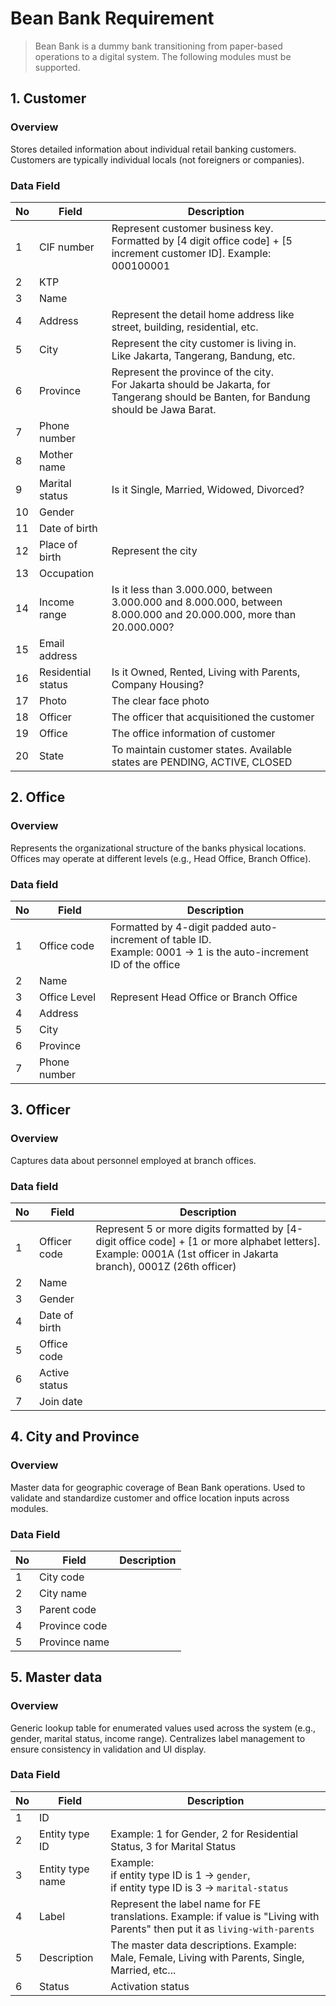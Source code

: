 # Bean Bank Requirement

> Bean Bank is a dummy bank transitioning from paper-based operations to a digital system. The following modules must be supported.

## 1. Customer
### Overview
Stores detailed information about individual retail banking customers.
Customers are typically individual locals (not foreigners or companies).
### Data Field
| No | Field              | Description                                                                                                                              |
|----|--------------------|------------------------------------------------------------------------------------------------------------------------------------------|
| 1  | CIF number         | Represent customer business key.<br/>Formatted by [4 digit office code] + [5 increment customer ID]. Example: 000100001                  |
| 2  | KTP                |                                                                                                                                          |
| 3  | Name               |                                                                                                                                          |
| 4  | Address            | Represent the detail home address like street, building, residential, etc.                                                               |
| 5  | City               | Represent the city customer is living in.<br/>Like Jakarta, Tangerang, Bandung, etc.                                                     |
| 6  | Province           | Represent the province of the city.<br/>For Jakarta should be Jakarta, for Tangerang should be Banten, for Bandung should be Jawa Barat. |
| 7  | Phone number       |                                                                                                                                          |
| 8  | Mother name        |                                                                                                                                          |
| 9  | Marital status     | Is it Single, Married, Widowed, Divorced?                                                                                                |
| 10 | Gender             |                                                                                                                                          |
| 11 | Date of birth      |                                                                                                                                          |
| 12 | Place of birth     | Represent the city                                                                                                                       |
| 13 | Occupation         |                                                                                                                                          |
| 14 | Income range       | Is it less than 3.000.000, between 3.000.000 and 8.000.000, between 8.000.000 and 20.000.000, more than 20.000.000?                      |
| 15 | Email address      |                                                                                                                                          |
| 16 | Residential status | Is it Owned, Rented, Living with Parents, Company Housing?                                                                               |
| 17 | Photo              | The clear face photo                                                                                                                     |
| 18 | Officer            | The officer that acquisitioned the customer                                                                                              |
| 19 | Office             | The office information of customer                                                                                                       |
| 20 | State              | To maintain customer states. Available states are PENDING, ACTIVE, CLOSED                                                                |


## 2. Office
### Overview
Represents the organizational structure of the banks physical locations. Offices may operate at different levels (e.g., Head Office, Branch Office).
### Data field
| No | Field        | Description                                                                                                          |
|----|--------------|----------------------------------------------------------------------------------------------------------------------|
| 1  | Office code  | Formatted by 4-digit padded auto-increment of table ID.<br/>Example: 0001 → 1 is the auto-increment ID of the office |
| 2  | Name         |                                                                                                                      |
| 3  | Office Level | Represent Head Office or Branch Office                                                                               |
| 4  | Address      |                                                                                                                      |
| 5  | City         |                                                                                                                      |
| 6  | Province     |                                                                                                                      |
| 7  | Phone number |                                                                                                                      |


## 3. Officer
### Overview
Captures data about personnel employed at branch offices. 
### Data field
| No | Field         | Description                                                                                                                                                             |
|----|---------------|-------------------------------------------------------------------------------------------------------------------------------------------------------------------------|
| 1  | Officer code  | Represent 5 or more digits formatted by [4-digit office code] + [1 or more alphabet letters]. <br/>Example: 0001A (1st officer in Jakarta branch), 0001Z (26th officer) |
| 2  | Name          |                                                                                                                                                                         |
| 3  | Gender        |                                                                                                                                                                         |
| 4  | Date of birth |                                                                                                                                                                         |
| 5  | Office code   |                                                                                                                                                                         |
| 6  | Active status |                                                                                                                                                                         |
| 7  | Join date     |                                                                                                                                                                         |


## 4. City and Province
### Overview
Master data for geographic coverage of Bean Bank operations. Used to validate and standardize customer and office location inputs across modules.
### Data Field
| No | Field          | Description |
|----|----------------|-------------|
| 1  | City code      |             |
| 2  | City name      |             |
| 3  | Parent code    |             |
| 4  | Province code  |             |
| 5  | Province name  |             |


## 5. Master data
### Overview
Generic lookup table for enumerated values used across the system (e.g., gender, marital status, income range). Centralizes label management to ensure consistency in validation and UI display.
### Data Field
| No | Field            | Description                                                                                                                   |
|----|------------------|-------------------------------------------------------------------------------------------------------------------------------|
| 1  | ID               |                                                                                                                               |
| 2  | Entity type ID   | Example: 1 for Gender, 2 for Residential Status, 3 for Marital Status                                                         |
| 3  | Entity type name | Example: <br/>if entity type ID is 1 → `gender`,<br/>if entity type ID is 3 → `marital-status`                                |
| 4  | Label            | Represent the label name for FE translations. Example: if value is "Living with Parents" then put it as `living-with-parents` |
| 5  | Description      | The master data descriptions. Example: Male, Female, Living with Parents, Single, Married, etc...                             |
| 6  | Status           | Activation status                                                                                                             |

